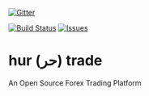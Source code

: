 [![Gitter](https://badges.gitter.im/Join%20Chat.svg)](https://gitter.im/hurtrade?utm_source=badge&utm_medium=badge&utm_campaign=pr-badge&utm_content=badge)

[![Build Status](https://travis-ci.org/faisalthaheem/hurtrade.svg?branch=master)](https://travis-ci.org/faisalthaheem/hurtrade.svg?branch=master) [![Issues](https://img.shields.io/github/issues/faisalthaheem/hurtrade.svg?style=flat-square)](https://github.com/faisalthaheem/hurtrade/issues)


# hur (حر) trade
An Open Source Forex Trading Platform
